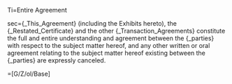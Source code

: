 Ti=Entire Agreement

sec={_This_Agreement} (including the Exhibits hereto), the {_Restated_Certificate} and the other {_Transaction_Agreements} constitute the full and entire understanding and agreement between the {_parties} with respect to the subject matter hereof, and any other written or oral agreement relating to the subject matter hereof existing between the {_parties} are expressly canceled.

=[G/Z/ol/Base]
